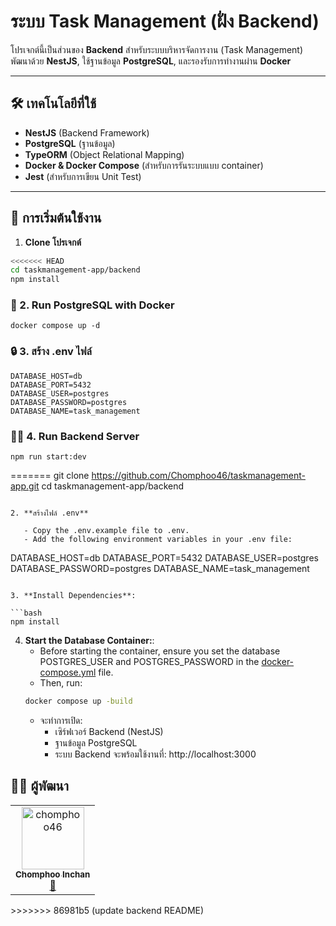 # ระบบ Task Management (ฝั่ง Backend)

โปรเจกต์นี้เป็นส่วนของ **Backend** สำหรับระบบบริหารจัดการงาน (Task Management)  
พัฒนาด้วย **NestJS**, ใช้ฐานข้อมูล **PostgreSQL**, และรองรับการทำงานผ่าน **Docker**

---

## 🛠 เทคโนโลยีที่ใช้

- **NestJS** (Backend Framework)
- **PostgreSQL** (ฐานข้อมูล)
- **TypeORM** (Object Relational Mapping)
- **Docker & Docker Compose** (สำหรับการรันระบบแบบ container)
- **Jest** (สำหรับการเขียน Unit Test)

---

## 🚀 การเริ่มต้นใช้งาน

1. **Clone โปรเจกต์**

```bash
<<<<<<< HEAD
cd taskmanagement-app/backend
npm install
```
### 🐘 2. Run PostgreSQL with Docker
```
docker compose up -d
```
### 🔒 3. สร้าง .env ไฟล์
```
DATABASE_HOST=db
DATABASE_PORT=5432
DATABASE_USER=postgres
DATABASE_PASSWORD=postgres
DATABASE_NAME=task_management

```
### 🧑‍💻 4. Run Backend Server
```
npm run start:dev
```
=======
git clone https://github.com/Chomphoo46/taskmanagement-app.git
cd taskmanagement-app/backend
```

2. **สร้างไฟล์ .env**

   - Copy the .env.example file to .env.
   - Add the following environment variables in your .env file:

   ```
   DATABASE_HOST=db
   DATABASE_PORT=5432
   DATABASE_USER=postgres
   DATABASE_PASSWORD=postgres
   DATABASE_NAME=task_management

   ```

3. **Install Dependencies**:

   ```bash
   npm install
   ```

4. **Start the Database Container:**:
   - Before starting the container, ensure you set the database POSTGRES_USER and POSTGRES_PASSWORD in the [docker-compose.yml](./docker-compose.yml) file.
   - Then, run:
   ```bash
   docker compose up -build
   ```
   - จะทำการเปิด:
     - เซิร์ฟเวอร์ Backend (NestJS)
     - ฐานข้อมูล PostgreSQL
     - ระบบ Backend จะพร้อมใช้งานที่: http://localhost:3000

## 👨‍💻 ผู้พัฒนา

<table>
  <tr>
    <td align="center">
      <a href="https://github.com/chomphoo46">
        <img src="https://avatars.githubusercontent.com/u/140147946?v=4" width="100px;" alt="chomphoo46"/>
        <br />
        <sub><b>Chomphoo Inchan</b></sub>
      </a>
      <br />
      <a title="Frontend Developer" href="https://github.com/chomphoo46">🎨</a>
    </td>
  </tr>
</table>
>>>>>>> 86981b5 (update backend README)
